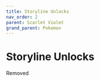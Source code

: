 ```yaml
---
title: Storyline Unlocks
nav_order: 2
parent: Scarlet Violet
grand_parent: Pokemon
---
```

# Storyline Unlocks

Removed
